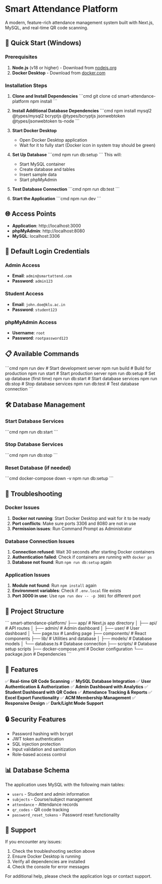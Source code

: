 # Smart Attendance Platform

A modern, feature-rich attendance management system built with Next.js, MySQL, and real-time QR code scanning.

## 🚀 Quick Start (Windows)

### Prerequisites
1. **Node.js** (v18 or higher) - Download from [nodejs.org](https://nodejs.org/)
2. **Docker Desktop** - Download from [docker.com](https://www.docker.com/products/docker-desktop/)

### Installation Steps

1. **Clone and Install Dependencies**
   \`\`\`cmd
   git clone <your-repo-url>
   cd smart-attendance-platform
   npm install
   \`\`\`

2. **Install Additional Database Dependencies**
   \`\`\`cmd
   npm install mysql2 @types/mysql2 bcryptjs @types/bcryptjs jsonwebtoken @types/jsonwebtoken ts-node
   \`\`\`

3. **Start Docker Desktop**
   - Open Docker Desktop application
   - Wait for it to fully start (Docker icon in system tray should be green)

4. **Set Up Database**
   \`\`\`cmd
   npm run db:setup
   \`\`\`
   This will:
   - Start MySQL container
   - Create database and tables
   - Insert sample data
   - Start phpMyAdmin

5. **Test Database Connection**
   \`\`\`cmd
   npm run db:test
   \`\`\`

6. **Start the Application**
   \`\`\`cmd
   npm run dev
   \`\`\`

## 🌐 Access Points

- **Application**: http://localhost:3000
- **phpMyAdmin**: http://localhost:8080
- **MySQL**: localhost:3306

## 🔑 Default Login Credentials

### Admin Access
- **Email**: `admin@smartattend.com`
- **Password**: `admin123`

### Student Access
- **Email**: `john.doe@klu.ac.in`
- **Password**: `student123`

### phpMyAdmin Access
- **Username**: `root`
- **Password**: `rootpassword123`

## 📋 Available Commands

\`\`\`cmd
npm run dev          # Start development server
npm run build        # Build for production
npm run start        # Start production server
npm run db:setup     # Set up database (first time)
npm run db:start     # Start database services
npm run db:stop      # Stop database services
npm run db:test      # Test database connection
\`\`\`

## 🛠️ Database Management

### Start Database Services
\`\`\`cmd
npm run db:start
\`\`\`

### Stop Database Services
\`\`\`cmd
npm run db:stop
\`\`\`

### Reset Database (if needed)
\`\`\`cmd
docker-compose down -v
npm run db:setup
\`\`\`

## 🔧 Troubleshooting

### Docker Issues
1. **Docker not running**: Start Docker Desktop and wait for it to be ready
2. **Port conflicts**: Make sure ports 3306 and 8080 are not in use
3. **Permission issues**: Run Command Prompt as Administrator

### Database Connection Issues
1. **Connection refused**: Wait 30 seconds after starting Docker containers
2. **Authentication failed**: Check if containers are running with `docker ps`
3. **Database not found**: Run `npm run db:setup` again

### Application Issues
1. **Module not found**: Run `npm install` again
2. **Environment variables**: Check if `.env.local` file exists
3. **Port 3000 in use**: Use `npm run dev -- -p 3001` for different port

## 📁 Project Structure

\`\`\`
smart-attendance-platform/
├── app/                    # Next.js app directory
│   ├── api/               # API routes
│   ├── admin/             # Admin dashboard
│   ├── user/              # User dashboard
│   └── page.tsx           # Landing page
├── components/            # React components
├── lib/                   # Utilities and database
│   ├── models/           # Database models
│   └── database.ts       # Database connection
├── scripts/              # Database setup scripts
├── docker-compose.yml    # Docker configuration
└── package.json          # Dependencies
\`\`\`

## 🎯 Features

✅ **Real-time QR Code Scanning**
✅ **MySQL Database Integration**
✅ **User Authentication & Authorization**
✅ **Admin Dashboard with Analytics**
✅ **Student Dashboard with QR Codes**
✅ **Attendance Tracking & Reports**
✅ **Excel Export Functionality**
✅ **ACM Membership Management**
✅ **Responsive Design**
✅ **Dark/Light Mode Support**

## 🔒 Security Features

- Password hashing with bcrypt
- JWT token authentication
- SQL injection protection
- Input validation and sanitization
- Role-based access control

## 📊 Database Schema

The application uses MySQL with the following main tables:
- `users` - Student and admin information
- `subjects` - Course/subject management
- `attendance` - Attendance records
- `qr_codes` - QR code tracking
- `password_reset_tokens` - Password reset functionality

## 🤝 Support

If you encounter any issues:
1. Check the troubleshooting section above
2. Ensure Docker Desktop is running
3. Verify all dependencies are installed
4. Check the console for error messages

For additional help, please check the application logs or contact support.
